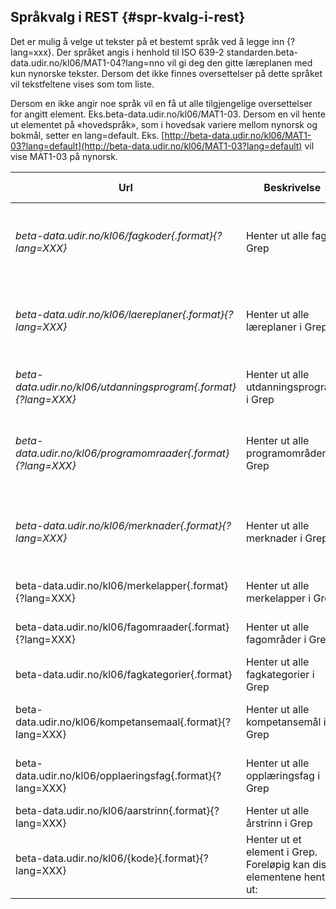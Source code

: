 ## Språkvalg i REST {#spr-kvalg-i-rest}

Det er mulig å velge ut tekster på et bestemt språk ved å legge inn {?lang=xxx}. Der språket angis i henhold til ISO 639-2 standarden.beta-data.udir.no/kl06/MAT1-04?lang=nno vil gi deg den gitte læreplanen med kun nynorske tekster. Dersom det ikke finnes oversettelser på dette språket vil tekstfeltene vises som tom liste.

Dersom en ikke angir noe språk vil en få ut alle tilgjengelige oversettelser for angitt element. Eks.beta-data.udir.no/kl06/MAT1-03. Dersom en vil hente ut elementet på «hovedspråk», som i hovedsak variere mellom nynorsk og bokmål, setter en lang=default. Eks. [http://beta-data.udir.no/kl06/MAT1-03?lang=default](http://beta-data.udir.no/kl06/MAT1-03?lang=default) vil vise MAT1-03 på nynorsk.

| **Url** | **Beskrivelse** | **Støttede formater** | **Eksempel** |
| --- | --- | --- | --- |
| *beta-data.udir.no/kl06/fagkoder{.format}{?lang=XXX}* | Henter ut alle fag i Grep | RSS/Atom (.atom) | [http://beta-data.udir.no/kl06/fagkoder](http://beta-data.udir.no/kl06/fagkoder) (gir tilbake alle fagkoder i standardformat) |
|*beta-data.udir.no/kl06/laereplaner{.format}{?lang=XXX}* | Henter ut alle læreplaner i Grep | RSS/Atom (.atom) | [http://beta-data.udir.no/kl06/laereplaner](http://beta-data.udir.no/kl06/laereplaner) (gir tilbake alle læreplaner i standardformat) |
|*beta-data.udir.no/kl06/utdanningsprogram{.format}{?lang=XXX}* | Henter ut alle utdanningsprogram i Grep | RSS/Atom (.atom) | http:/[/beta-data.udir.no/kl06/utdanningsprogram](http://beta-data.udir.no/kl06/utdanningsprogram) (gir tilbake alle utdanningsprogram i standardformat) |
|*beta-data.udir.no/kl06/programomraader{.format}{?lang=XXX}* | Henter ut alle programområder i Grep | RSS/Atom (.atom) | [http://beta-data.udir.no/kl06/programomraader](http://beta-data.udir.no/kl06/programomraader) (gir tilbake alle programområder i standardformat) |
|*beta-data.udir.no/kl06/merknader{.format}{?lang=XXX}* | Henter ut alle merknader i Grep | RSS/Atom (.atom) | [http://beta-data.udir.no/kl06/merknader](http://beta-data.udir.no/kl06/merknader) (gir tilbake alle merknader i standardformat) |
|beta-data.udir.no/kl06/merkelapper{.format}{?lang=XXX} | Henter ut alle merkelapper i Grep | RSS/Atom (.atom) |beta-data.udir.no/kl06/merkelapper (gir tilbake alle merkelapper i standardformat) |
|beta-data.udir.no/kl06/fagomraader{.format}{?lang=XXX} | Henter ut alle fagområder i Grep | RSS/Atom (.atom) |beta-data.udir.no/kl06/fagomraader (gir tilbake alle fagområder i standardformat) |
|beta-data.udir.no/kl06/fagkategorier{.format} | Henter ut alle fagkategorier i Grep | RSS/Atom (.atom) |beta-data.udir.no/kl06/fagkategorier (gir tilbake alle fagkategorier i standardformat) |
|beta-data.udir.no/kl06/kompetansemaal{.format}{?lang=XXX} | Henter ut alle kompetansemål i Grep | RSS/Atom (.atom) |beta-data.udir.no/kl06/kompetansemaal (gir tilbake alle kompetansemål i standardformat) |
|beta-data.udir.no/kl06/opplaeringsfag{.format}{?lang=XXX} | Henter ut alle opplæringsfag i Grep | RSS/Atom (.atom) |beta-data.udir.no/kl06/opplaeringsfag (gir tilbake alle opplæringsfag i standardformat) |
|beta-data.udir.no/kl06/aarstrinn{.format}{?lang=XXX} | Henter ut alle årstrinn i Grep | RSS/Atom (.atom) |beta-data.udir.no/kl06/aarstrinn (gir tilbake alle årstrinn i standardformat) |
|beta-data.udir.no/kl06/{kode}{.format}{?lang=XXX} | Henter ut et element i Grep. Foreløpig kan disse elementene hentes ut: | XML (.xml) | [http://beta-data.udir.no/kl06/IDR1-01](http://beta-data.udir.no/kl06/IDR1-01) |